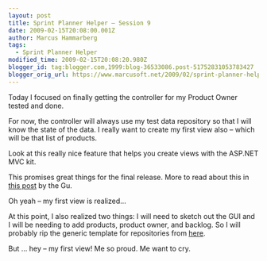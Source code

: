```yaml
---
layout: post
title: Sprint Planner Helper – Session 9
date: 2009-02-15T20:08:00.001Z
author: Marcus Hammarberg
tags:
  - Sprint Planner Helper
modified_time: 2009-02-15T20:08:20.980Z
blogger_id: tag:blogger.com,1999:blog-36533086.post-51752831053783427
blogger_orig_url: https://www.marcusoft.net/2009/02/sprint-planner-helper-session-9_15.html
---
```


Today I focused on finally getting the controller for my Product Owner tested and done.

For now, the controller will always use my test data repository so that I will know the state of the data. I really want to create my first view also – which will be that list of products.

Look at this really nice feature that helps you create views with the ASP.NET MVC kit.

This promises great things for the final release. More to read about this in [this post](http://weblogs.asp.net/scottgu/archive/2009/01/27/asp-net-mvc-1-0-release-candidate-now-available.aspx) by the Gu.

Oh yeah – my first view is realized…

At this point, I also realized two things: I will need to sketch out the GUI and I will be needing to add products, product owner, and backlog. So I will probably rip the generic template for repositories from [here](http://blogs.hibernatingrhinos.com/nhibernate/archive/2008/10/08/the-repository-pattern.aspx).

But … hey – my first view! Me so proud. Me want to cry.
